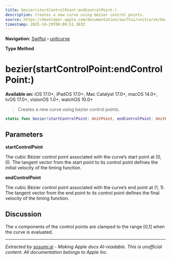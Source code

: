 ```yaml
---
title: bezier(startControlPoint:endControlPoint:)
description: Creates a new curve using bezier control points.
source: https://developer.apple.com/documentation/swiftui/unitcurve/bezier(startcontrolpoint:endcontrolpoint:)
timestamp: 2025-10-29T00:09:51.303Z
---
```


**Navigation:** [Swiftui](/documentation/swiftui) › [unitcurve](/documentation/swiftui/unitcurve)

**Type Method**

# bezier(startControlPoint:endControlPoint:)

**Available on:** iOS 17.0+, iPadOS 17.0+, Mac Catalyst 17.0+, macOS 14.0+, tvOS 17.0+, visionOS 1.0+, watchOS 10.0+

> Creates a new curve using bezier control points.

```swift
static func bezier(startControlPoint: UnitPoint, endControlPoint: UnitPoint) -> UnitCurve
```

## Parameters

**startControlPoint**

The cubic Bézier control point associated with the curve’s start point at (0, 0). The tangent vector from the start point to its control point defines the initial velocity of the timing function.



**endControlPoint**

The cubic Bézier control point associated with the curve’s end point at (1, 1). The tangent vector from the end point to its control point defines the final velocity of the timing function.



## Discussion

The x components of the control points are clamped to the range [0,1] when the curve is evaluated.

---

*Extracted by [sosumi.ai](https://sosumi.ai) - Making Apple docs AI-readable.*
*This is unofficial content. All documentation belongs to Apple Inc.*
